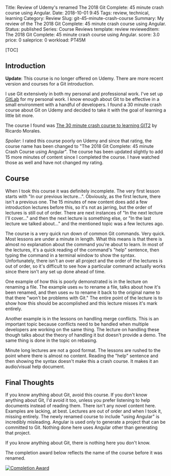Title: Review of Udemy's renamed The 2018 Git Complete: 45 minute crash course using Angular.
Date: 2018-10-01 9:45
Tags: review, technical, learning
Category: Review
Slug: git-45-minute-crash-course
Summary: My review of the The 2018 Git Complete: 45 minute crash course using Angular.
Status: published
Series: Course Reviews
template: review
revieweditem: The 2018 Git Complete: 45 minute crash course using Angular.
score: 3.0
price: 0
saleprice: 0
workload: PT45M

[TOC]

## Introduction

**Update**: This course is no longer offered on Udemy. There are more recent version and courses for a Git introduction.

I use Git extensively in both my personal and professional work. I've set up [GitLab][1] for my personal work. I know enough about Git to be effective in a small environment with a handful of developers. I found a 30 minute crash course about Git on Udemy and decided to take it with the goal of learning a little bit more.

The course I found was [The 30 minute crash course to learning GIT][2][2] by Ricardo Morales.

*Spoiler*: I rated this course poorly on Udemy and since that rating, the course name has been changed to "The 2018 Git Complete: 45 minute Crash Course using Angular". The course has been updated slightly to add 15 more minutes of content since I completed the course. I have watched those as well and have not changed my rating.

## Course

When I took this course it was definitely incomplete. The very first lesson starts with "In our previous lecture...". Obviously, as the first lecture, there isn't a previous one. The 15 minutes of new content does add a few introduction lectures before this, so it's not as jarring, but the order of lectures is still out of order. There are next instances of "In the next lecture I'll cover..." and then the next lecture is something else, or "In the last lecture we talked about..." and the mentioned topic was a few lectures ago.

The course is a very quick run down of common Git commands. Very quick. Most lessons are under a minute in length. What this means is that there is almost no explanation about the command you're about to learn. In most of the lectures, it's a quick reading of the command's "help" sentence, then typing the command in a terminal window to show the syntax. Unfortunately, there isn't an over all project and the order of the lectures is out of order, so it's difficult to see how a particular command actually works since there isn't any set up done ahead of time.

One example of how this is poorly demonstrated is in the lecture on renaming a file. The example uses `mv` to rename a file, talks about how it's been renamed, and then uses `mv` to rename it back to the original name to that there "won't be problems with Git." The entire point of the lecture is to show how this should be accomplished and this lecture misses it's mark entirely.

Another example is in the lessons on handling merge conflicts. This is an important topic because conflicts need to be handled when multiple developers are working on the same thing. The lecture on handling these though talks about the theory of handling it but doesn't provide a demo. The same thing is done in the topic on rebasing.

Minute long lectures are not a good format. The lessons are rushed to the point where there is almost no content. Reading the "help" sentence and then showing the syntax doesn't make this a crash course. It makes it an audio/visual help document.

## Final Thoughts

If you know anything about Git, avoid this course. If you don't know anything about Git, I'd avoid it too, unless you prefer listening to help documents instead of reading them. There isn't any novel content here. Examples are lacking, at best. Lectures are out of order and when I took it, missing entirely. The newly renamed course to include "using Angular" is incredibly misleading. Angular is used only to generate a project that can be committed to Git. Nothing done here uses Angular other than generating that project.

If you know anything about Git, there is nothing here you don't know.

The completion award below reflects the name of the course before it was renamed.

[![Completion Award][3]][4]


 [1]: {filename}2018_04_12_setting_up_gitlab.md
 [2]: https://www.udemy.com/git-complete-the-30-minute-crash-course-to-learning-git/
 [3]: {attach}images/udemy-git-crash-course.jpg
 [4]: https://ude.my/UC-H4EVPTH5
